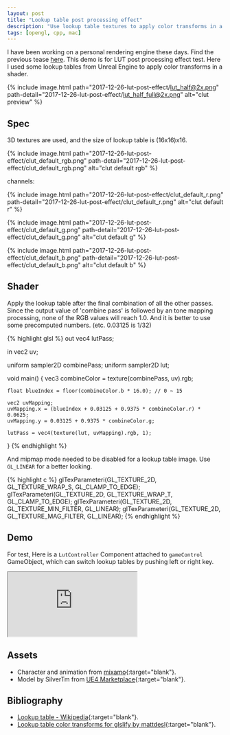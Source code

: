 ```yaml
---
layout: post
title: "Lookup table post processing effect"
description: "Use lookup table textures to apply color transforms in a shader."
tags: [opengl, cpp, mac]
---
```


I have been working on a personal rendering engine these days. Find the previous tease [here](https://haijianliu.github.io/posts/dungeon-demo). This demo is for LUT post processing effect test.
Here I used some lookup tables from Unreal Engine to apply color transforms in a shader.

{% include image.html path="2017-12-26-lut-post-effect/lut_half@2x.png" path-detail="2017-12-26-lut-post-effect/lut_half_full@2x.png" alt="clut preview" %}

## Spec

3D textures are used, and the size of lookup table is (16x16)x16.

{% include image.html path="2017-12-26-lut-post-effect/clut_default_rgb.png" path-detail="2017-12-26-lut-post-effect/clut_default_rgb.png" alt="clut default rgb" %}

channels:

{% include image.html path="2017-12-26-lut-post-effect/clut_default_r.png" path-detail="2017-12-26-lut-post-effect/clut_default_r.png" alt="clut default r" %}

{% include image.html path="2017-12-26-lut-post-effect/clut_default_g.png" path-detail="2017-12-26-lut-post-effect/clut_default_g.png" alt="clut default g" %}

{% include image.html path="2017-12-26-lut-post-effect/clut_default_b.png" path-detail="2017-12-26-lut-post-effect/clut_default_b.png" alt="clut default b" %}


## Shader

Apply the lookup table after the final combination of all the other passes. Since the output value of 'combine pass' is followed by an tone mapping processing, none of the RGB values will reach 1.0. And it is better to use some precomputed numbers. (etc. 0.03125 is 1/32)

{% highlight glsl %}
out vec4 lutPass;

in vec2 uv;

uniform sampler2D combinePass;
uniform sampler2D lut;

void main() {
	vec3 combineColor = texture(combinePass, uv).rgb;

	float blueIndex = floor(combineColor.b * 16.0); // 0 ~ 15

	vec2 uvMapping;
	uvMapping.x = (blueIndex + 0.03125 + 0.9375 * combineColor.r) * 0.0625;
	uvMapping.y = 0.03125 + 0.9375 * combineColor.g;

	lutPass = vec4(texture(lut, uvMapping).rgb, 1);
}
{% endhighlight %}

And mipmap mode needed to be disabled for a lookup table image. Use `GL_LINEAR` for a better looking.

{% highlight c %}
glTexParameteri(GL_TEXTURE_2D, GL_TEXTURE_WRAP_S, GL_CLAMP_TO_EDGE);
glTexParameteri(GL_TEXTURE_2D, GL_TEXTURE_WRAP_T, GL_CLAMP_TO_EDGE);
glTexParameteri(GL_TEXTURE_2D, GL_TEXTURE_MIN_FILTER, GL_LINEAR);
glTexParameteri(GL_TEXTURE_2D, GL_TEXTURE_MAG_FILTER, GL_LINEAR);
{% endhighlight %}

## Demo

For test, Here is a `LutController` Component attached to `gameControl` GameObject, which can switch lookup tables by pushing left or right key.

<div class="embed-responsive embed-responsive-16by9">
<iframe src="https://www.youtube.com/embed/uIYNtmrwrsA?loop=1&playlist=uIYNtmrwrsA&modestbranding=1&autohide=1&showinfo=0&controls=0" allowfullscreen></iframe>
</div>


## Assets

- Character and animation from [mixamo](https://www.mixamo.com){:target="blank"}.
- Model by SilverTm from [UE4 Marketplace](https://www.unrealengine.com/marketplace){:target="blank"}.

## Bibliography
- [Lookup table - Wikipedia](https://en.wikipedia.org/wiki/Lookup_table){:target="blank"}.
- [Lookup table color transforms for glslify by mattdesl](https://github.com/mattdesl/glsl-lut){:target="blank"}.
